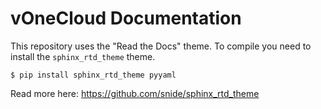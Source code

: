 vOneCloud Documentation
=======================

This repository uses the "Read the Docs" theme. To compile you need to install the ``sphinx_rtd_theme`` theme.

    $ pip install sphinx_rtd_theme pyyaml

Read more here: <https://github.com/snide/sphinx_rtd_theme>
